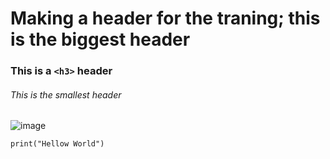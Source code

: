 # Making a header for the traning; this is the biggest header
### This is a `<h3>` header
###### This is the smallest header

![image](https://github.com/Exp-Communicate-Using-Markdown-Cohort-1/series-communicate-using-markdown-utkuoksuz/assets/103311984/67203013-a68a-4458-858a-c5051eefb690)

```
print("Hellow World")
```
